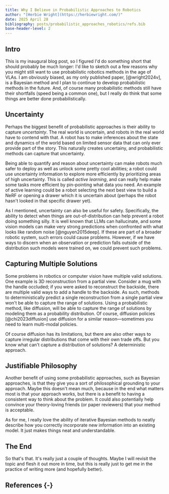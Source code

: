 ```yaml
---
title: Why I Believe in Probabilistic Approaches to Robotics
author: "[Herbie Wright](https://herbiewright.com/)"
date: 2025 April 28
bibliography: posts/probabilistic_approaches_robotics/refs.bib
base-header-level: 2
---
```


## Intro

This is my inaugural blog post, so I figured I'd do something short that should probably be much longer: I'd like to sketch out a few reasons why you might still want to use probabilistic robotics methods in the age of VLAs. I am obviously biased, as my only published paper, [@wright2024v], is a Bayesian method and I plan to continue to develop probabilistic methods in the future. And, of course many probabilistic methods still have their shortfalls (speed being a common one), but I really do think that some things are better done probabilistically.

## Uncertainty

Perhaps the biggest benefit of probabilistic approaches is their ability to capture *uncertainty*. The real world is uncertain, and robots in the real world have to contend with that. A robot has to make inferences about the state and dynamics of the world based on limited sensor data that can only ever provide part of the story. This naturally creates uncertainy, and probabilistic methods can capture that uncertainty.

Being able to quantify and reason about uncertainty can make robots much safer to deploy as well as unlock some pretty cool abilities; a robot could use uncertainty information to explore more efficiently by prioritizing areas of high uncertainty. This is called *active learning*, and can really help make some tasks more efficient by pin-pointing what data you need. An example of active learning could be a robot selecting the next best view to build a NeRF or opening a drawer which it is uncertain about (perhaps the robot hasn't looked in that specific drawer yet). 

As I mentioned, uncertainty can also be useful for safety. Specifically, the ability to detect when things are out-of-distribution can help prevent a robot doing something silly. It is well known that LLMs can hallucinate, and some vision models can make very strong predictions when confronted with what looks like random noise [@nguyen2015deep]. If these are part of a broader robotic system, such errors could cause problems. However, if we have ways to discern when an observation or prediction falls outside of the distribution such models were trained on, we could prevent such problems.

## Capturing Multiple Solutions

Some problems in robotics or computer vision have multiple valid solutions. One example is 3D reconstruction from a partial view. Consider a mug with the handle occluded; if you were asked to reconstruct the backside, there are multiple valid ways to add a handle to the backside. As such, methods to deterministically predict a single reconstruction from a single partial view won't be able to capture the range of solutions. Using a probabilistic method, like diffusion, will be able to capture the range of solutions by modeling them as a probability distribution. Of course, diffusion policies [@chi2023diffusion] use diffusion for a similar reason—sometimes you need to learn multi-modal policies.

Of course diffusion has its limitations, but there are also other ways to capture irregular distributions that come with their own trade offs. But you know what can't capture a distribution of solutions? A deterministic approach.

## Justifiable Philosophy

Another benefit of using some probabilistic approaches, such as Bayesian approaches, is that they give you a sort of philosophical grounding to your approach. Maybe this doesn't mean much, because in the end what matters most is that your approach works, but there is a benefit to having a consistent way to think about the problem. It could also potentially help convince your theory-loving friends (or paper reviewers) that your method is acceptable.

As for me, I really love the ability of iterative Bayesian methods to neatly describe how you correctly incorporate new information into an existing model. It just makes things neat and understandable.

## The End

So that's that. It's really just a couple of thoughts. Maybe I will revisit the topic and flesh it out more in time, but this is really just to get me in the practice of writing more (and hopefully better).

## References {-}